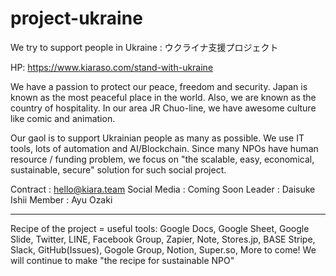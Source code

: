 # project-ukraine
We try to support people in Ukraine  : ウクライナ支援プロジェクト

HP:
https://www.kiaraso.com/stand-with-ukraine

We have a passion to protect our peace, freedom and security.
Japan is known as the most peaceful place in the world.
Also, we are known as the country of hospitality.
In our area JR Chuo-line, we have awesome culture like comic and animation.

Our gaol is to support Ukrainian people as many as possible.
We use IT tools, lots of automation and AI/Blockchain.
Since many NPOs have human resource / funding problem,
we focus on "the scalable, easy, economical, sustainable, secure" solution for such social project.


Contract : hello@kiara.team
Social Media : Coming Soon
Leader : Daisuke Ishii
Member : Ayu Ozaki

-----

Recipe of the project = useful tools:
Google Docs, Google Sheet, Google Slide, Twitter, LINE, Facebook Group, Zapier, Note, Stores.jp, BASE
Stripe, Slack, GitHub(Issues), Gogole Group, Notion, Super.so, 
More to come! We will continue to make "the recipe for sustainable NPO"
